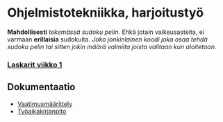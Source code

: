# Ohjelmistotekniikka, harjoitustyö

**Mahdollisesti** *tekemässä sudoku pelin.* Ehkä jotain vaikeusasteita, ei varmaan **erillaisia** sudokuita. *Joko jonkinlainen koodi joka osaa tehdä sudoku pelin tai sitten jokin määrä valmiita joista valitaan kun aloitetaan.*

### [Laskarit viikko 1](./laskarit)

## Dokumentaatio
- [Vaatimusmäärittely](./dokumentaatio/vaatimusmaarittely.md)
- [Työaikakirjanpito](./dokumentaatio/tuntikirjanpito.md)
